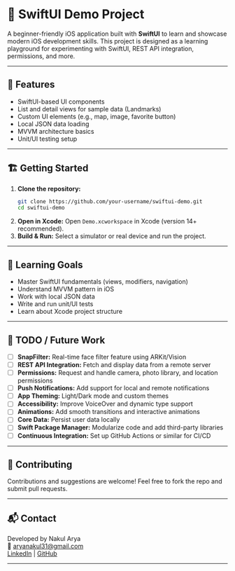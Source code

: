# 📱 SwiftUI Demo Project

A beginner-friendly iOS application built with **SwiftUI** to learn and showcase modern iOS development skills. This project is designed as a learning playground for experimenting with SwiftUI, REST API integration, permissions, and more.

---

## 🚀 Features

- SwiftUI-based UI components
- List and detail views for sample data (Landmarks)
- Custom UI elements (e.g., map, image, favorite button)
- Local JSON data loading
- MVVM architecture basics
- Unit/UI testing setup

---

## 🏗️ Getting Started

1. **Clone the repository:**
   ```bash
   git clone https://github.com/your-username/swiftui-demo.git
   cd swiftui-demo
   ```
2. **Open in Xcode:**
   Open `Demo.xcworkspace` in Xcode (version 14+ recommended).
3. **Build & Run:**
   Select a simulator or real device and run the project.

---

## 🎯 Learning Goals

- Master SwiftUI fundamentals (views, modifiers, navigation)
- Understand MVVM pattern in iOS
- Work with local JSON data
- Write and run unit/UI tests
- Learn about Xcode project structure

---

## 📝 TODO / Future Work

- [ ] **SnapFilter:** Real-time face filter feature using ARKit/Vision
- [ ] **REST API Integration:** Fetch and display data from a remote server
- [ ] **Permissions:** Request and handle camera, photo library, and location permissions
- [ ] **Push Notifications:** Add support for local and remote notifications
- [ ] **App Theming:** Light/Dark mode and custom themes
- [ ] **Accessibility:** Improve VoiceOver and dynamic type support
- [ ] **Animations:** Add smooth transitions and interactive animations
- [ ] **Core Data:** Persist user data locally
- [ ] **Swift Package Manager:** Modularize code and add third-party libraries
- [ ] **Continuous Integration:** Set up GitHub Actions or similar for CI/CD

---

## 🤝 Contributing

Contributions and suggestions are welcome! Feel free to fork the repo and submit pull requests.

---

## 📬 Contact

Developed by Nakul Arya  
📧 aryanakul31@gmail.com  
[LinkedIn](https://www.linkedin.com/in/your-linkedin) | [GitHub](https://github.com/your-username)

--- 